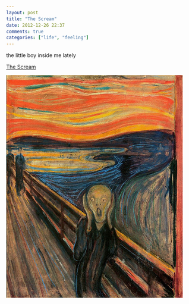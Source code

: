 ```yaml
---
layout: post
title: "The Scream"
date: 2012-12-26 22:37
comments: true
categories: ["life", "feeling"] 
---
```


the little boy inside me lately

[The Scream](http://en.wikipedia.org/wiki/The_Scream)

![The Scream](/images/2012-12-26-the-scream.jpg)
